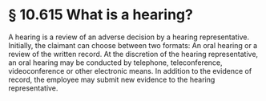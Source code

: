 # § 10.615   What is a hearing?

A hearing is a review of an adverse decision by a hearing representative. Initially, the claimant can choose between two formats: An oral hearing or a review of the written record. At the discretion of the hearing representative, an oral hearing may be conducted by telephone, teleconference, videoconference or other electronic means. In addition to the evidence of record, the employee may submit new evidence to the hearing representative.




